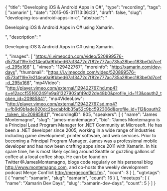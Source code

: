 {
  "title": "Developing iOS & Android Apps in C#",
  "type": "recording",
  "tags": [
    "xamarin"
  ],
  "date": "2015-05-31T13:36:23",
  "draft": false,
  "slug": "developing-ios-android-apps-in-c",
  "abstract": "<p>Developing iOS & Android Apps in C# using Xamarin.</p>",
  "description": "<p>Developing iOS & Android Apps in C# using Xamarin.</p>",
  "images": [
    "https://i.vimeocdn.com/video/520899576-d573aff19e7e214ea0a9fbbed67a13472c7f82e777ac735a28bec183be0d7cef-d_295x166"
  ],
  "vimeo": "129422767",
  "moreinfo": "http://xamarin.com/dev-days",
  "thumbnail": "https://i.vimeocdn.com/video/520899576-d573aff19e7e214ea0a9fbbed67a13472c7f82e777ac735a28bec183be0d7cef-d_295x166",
  "mp4Video": "http://player.vimeo.com/external/129422767.hd.mp4?s=e12accf551602491e9a81327902af49d22de48b0&profile_id=113&oauth2_token_id=20985841",
  "mp4VideoLow": "http://player.vimeo.com/external/129422767.sd.mp4?s=fb9d9b1ade920dc2bedabfdb35a52c9bc592306d&profile_id=112&oauth2_token_id=20985841",
  "recordingID": 805,
  "speakers": [
    {
      "name": "James Montemagno",
      "slug": "james-montemagno",
      "bio": "James Montemagno is a Principal Lead Program Manager for .NET Community at Microsoft. He has been a .NET developer since 2005, working in a wide range of industries including game development, printer software, and web services. Prior to becoming a Principal Program Manager, James was a professional mobile developer and has now been crafting apps since 2011 with Xamarin. In his spare time, he is most likely cycling around Seattle or guzzling gallons of coffee at a local coffee shop. He can be found on Twitter @JamesMontemagno, blogs code regularly on his personal blog http://www.montemagno.com, and co-hosts the weekly development podcast Merge Conflict http://mergeconflict.fm.",
      "count": 3
    }
  ],
  "ugtvtags": [
    {
      "name": "xamarin",
      "slug": "xamarin",
      "count": 16
    }
  ],
  "meetups": [
    {
      "name": "Xamarin Dev Days",
      "slug": "xamarin-dev-days",
      "count": 5
    }
  ]
}
